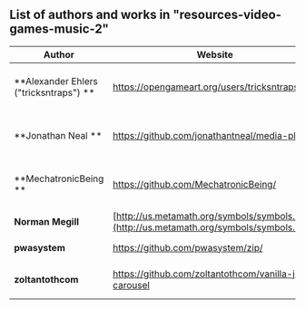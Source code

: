 ## List of authors and works in "resources-video-games-music-2"  
  
| **Author** | **Website** | **Work** | Licence(s) |  
| ---------- | ----------- | -------- | ---------- |  
| **Alexander Ehlers ("tricksntraps") ** | https://opengameart.org/users/tricksntraps  | [Alexander Ehlers](../../../../../music/Alexander%20Ehlers/) | CC0 Public Domain Dedication
| **Jonathan Neal ** | https://github.com/jonathantneal/media-player  | [media-player](../../../../../MechatronicBeing/scripts/web/media-player/) | CC0 "No Rights Reserved" license
| **MechatronicBeing ** | https://github.com/MechatronicBeing/ | [md2html](../../../../../MechatronicBeing/scripts/web/md2html/) | CC0 Public Domain Dedication
| **Norman Megill** | [http://us.metamath.org/symbols/symbols.html](http://us.metamath.org/symbols/symbols.html) | [symbols](../../../../../MechatronicBeing/images/symbols/) | Public domain
| **pwasystem** | https://github.com/pwasystem/zip/  | [zip](../../../../../MechatronicBeing/scripts/web/zip/) | "The Unlicense"
| **zoltantothcom** | https://github.com/zoltantothcom/vanilla-js-carousel  | [vanilla-js-carousel](../../../../../MechatronicBeing/scripts/web/vanilla-js-carousel/) | "The Unlicense"
